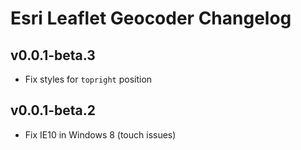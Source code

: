 # Esri Leaflet Geocoder Changelog

## v0.0.1-beta.3
* Fix styles for `topright` position

## v0.0.1-beta.2
* Fix IE10 in Windows 8 (touch issues)